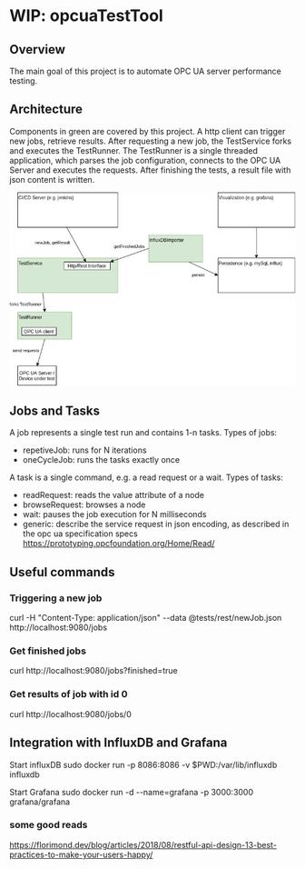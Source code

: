 # WIP: opcuaTestTool

## Overview

The main goal of this project is to automate OPC UA server performance testing.

## Architecture

Components in green are covered by this project. A http client can trigger new jobs, retrieve results. After requesting a new job, the TestService forks and executes the TestRunner. The TestRunner is a single threaded application, which parses the job configuration, connects to the OPC UA Server and executes the requests. After finishing the tests, a result file with json content is written.

![Alt](drawio/architecture.png)

## Jobs and Tasks

A job represents a single test run and contains 1-n tasks. Types of jobs:
* repetiveJob: runs for N iterations
* oneCycleJob: runs the tasks exactly once

A task is a single command, e.g. a read request or a wait. Types of tasks:
* readRequest: reads the value attribute of a node
* browseRequest: browses a node
* wait: pauses the job execution for N milliseconds
* generic: describe the service request in json encoding, as described in the opc ua specification specs https://prototyping.opcfoundation.org/Home/Read/

## Useful commands

### Triggering a new job
curl -H "Content-Type: application/json" --data @tests/rest/newJob.json http://localhost:9080/jobs

### Get finished jobs
curl http://localhost:9080/jobs?finished=true

### Get results of job with id 0
curl http://localhost:9080/jobs/0

## Integration with InfluxDB and Grafana

Start influxDB
sudo docker run -p 8086:8086       -v $PWD:/var/lib/influxdb       influxdb

Start Grafana
sudo docker run -d --name=grafana -p 3000:3000 grafana/grafana

### some good reads
https://florimond.dev/blog/articles/2018/08/restful-api-design-13-best-practices-to-make-your-users-happy/





